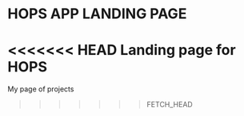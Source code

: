 HOPS APP LANDING PAGE
=================

<<<<<<< HEAD
Landing page for HOPS
=======
My page of projects
>>>>>>> FETCH_HEAD
